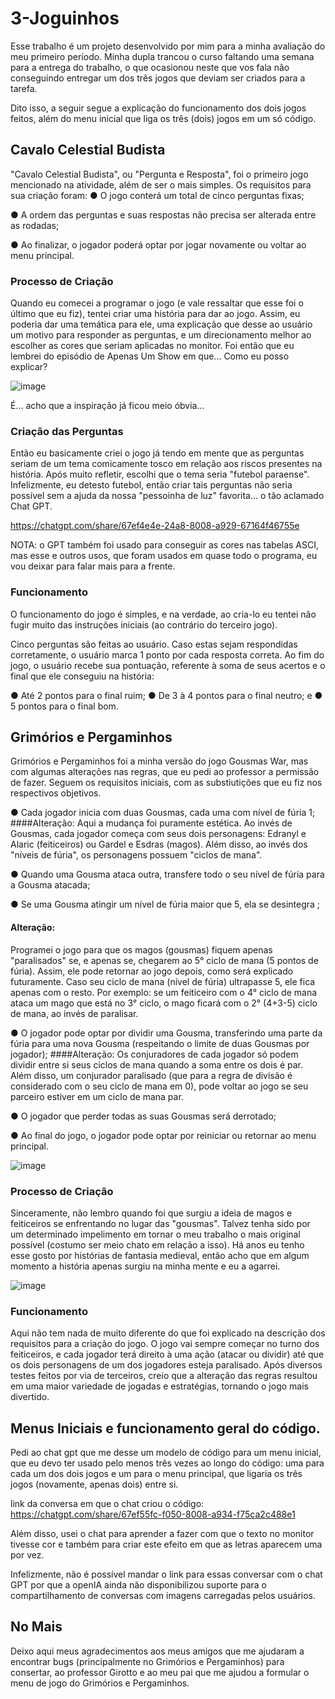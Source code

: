 # 3-Joguinhos
Esse trabalho é um projeto desenvolvido por mim para a minha avaliação do meu primeiro período. Minha dupla trancou o curso faltando uma semana para a entrega do trabalho, o que ocasionou neste que vos fala não conseguindo entregar um dos três jogos que deviam ser criados para a tarefa.  

Dito isso, a seguir segue a explicação do funcionamento dos dois jogos feitos, além do menu inicial que liga os três (dois) jogos em um só código.

## Cavalo Celestial Budista
"Cavalo Celestial Budista", ou "Pergunta e Resposta", foi o primeiro jogo mencionado na atividade, além de ser o mais simples. Os requisitos para sua criação foram:
● O jogo conterá um total de cinco perguntas fixas;

● A ordem das perguntas e suas respostas não precisa ser alterada entre
as rodadas;

● Ao finalizar, o jogador poderá optar por jogar novamente ou voltar ao
menu principal.

### Processo de Criação
Quando eu comecei a programar o jogo (e vale ressaltar que esse foi o último que eu fiz), tentei criar uma história para dar ao jogo. Assim, eu poderia dar uma temática para ele, uma explicação que desse ao usuário um motivo para responder as perguntas, e um direcionamento melhor ao escolher as cores que seriam aplicadas no monitor. Foi então que eu lembrei do episódio de Apenas Um Show em que... 
Como eu posso explicar?

![image](https://github.com/user-attachments/assets/a56377cf-12d2-432e-8e43-1803c7751c49)

É... acho que a inspiração já ficou meio óbvia...

### Criação das Perguntas
Então eu basicamente criei o jogo já tendo em mente que as perguntas seriam de um tema comicamente tosco em relação aos riscos presentes na história. Após muito refletir, escolhi que o tema seria "futebol paraense". Infelizmente, eu detesto futebol, então criar tais perguntas não seria possível sem a ajuda da nossa "pessoinha de luz" favorita... o tão aclamado Chat GPT.

https://chatgpt.com/share/67ef4e4e-24a8-8008-a929-67164f46755e

NOTA: o GPT também foi usado para conseguir as cores nas tabelas ASCI, mas esse e outros usos, que foram usados em quase todo o programa, eu vou deixar para falar mais para a frente.

### Funcionamento
O funcionamento do jogo é simples, e na verdade, ao cria-lo eu tentei não fugir muito das instruções iniciais (ao contrário do terceiro jogo). 

Cinco perguntas são feitas ao usuário. Caso estas sejam respondidas corretamente, o usuário marca 1 ponto por cada resposta correta. Ao fim do jogo, o usuário recebe sua pontuação, referente à soma de seus acertos e o final que ele conseguiu na história:

● Até 2 pontos para o final ruim;
● De 3 à 4 pontos para o final neutro; e
● 5 pontos para o final bom.

## Grimórios e Pergaminhos
Grimórios e Pergaminhos foi a minha versão do jogo Gousmas War, mas com algumas alterações nas regras, que eu pedi ao professor a permissão de fazer. Seguem os requisitos iniciais, com as substiutições que eu fiz nos respectivos objetivos.

● Cada jogador inicia com duas Gousmas, cada uma com nível de fúria 1;
####Alteração:
Aqui a mudança foi puramente estética. Ao invés de Gousmas, cada jogador começa com seus dois personagens: Edranyl e Alaric (feiticeiros) ou Gardel e Esdras (magos). Além disso, ao invés dos "níveis de fúria", os personagens possuem "ciclos de mana". 

● Quando uma Gousma ataca outra, transfere todo o seu nível de fúria
para a Gousma atacada;

● Se uma Gousma atingir um nível de fúria maior que 5, ela se desintegra ; 
#### Alteração: 
Programei o jogo para que os magos (gousmas) fiquem apenas "paralisados" se, e apenas se, chegarem ao 5° ciclo de mana (5 pontos de fúria). Assim, ele pode retornar ao jogo depois, como será explicado futuramente. Caso seu ciclo de mana (nível de fúria) ultrapasse 5, ele fica apenas com o resto. Por exemplo: se um feiticeiro com o 4° ciclo de mana ataca um mago que está no 3° ciclo, o mago ficará com o 2° (4+3-5) ciclo de mana, ao invés de paralisar.

● O jogador pode optar por dividir uma Gousma, transferindo uma parte da
fúria para uma nova Gousma (respeitando o limite de duas Gousmas por
jogador);
####Alteração:
Os conjuradores de cada jogador só podem dividir entre si seus ciclos de mana quando a soma entre os dois é par. Além disso, um conjurador paralisado (que para a regra de divisão é considerado com o seu ciclo de mana em 0), pode voltar ao jogo se seu parceiro estiver em um ciclo de mana par.

● O jogador que perder todas as suas Gousmas será derrotado;

● Ao final do jogo, o jogador pode optar por reiniciar ou retornar ao menu
principal.

![image](https://github.com/user-attachments/assets/1adf361e-e919-4239-8adb-ce79c02ff1ec)


### Processo de Criação
Sinceramente, não lembro quando foi que surgiu a ideia de magos e feiticeiros se enfrentando no lugar das "gousmas". Talvez tenha sido por um determinado impelimento em tornar o meu trabalho o mais original possível (costumo ser meio chato em relação a isso). Há anos eu tenho esse gosto por histórias de fantasia medieval, então acho que em algum momento a história apenas surgiu na minha mente e eu a agarrei.

![image](https://github.com/user-attachments/assets/e0030eaa-5c67-4f32-9391-32948dd92cd6)


### Funcionamento
Aqui não tem nada de muito diferente do que foi explicado na descrição dos requisitos para a criação do jogo. O jogo vai sempre começar no turno dos feiticeiros, e cada jogador terá direito à uma ação (atacar ou dividir) até que os dois personagens de um dos jogadores esteja paralisado. Após diversos testes feitos por via de terceiros, creio que a alteração das regras resultou em uma maior variedade de jogadas e estratégias, tornando o jogo mais divertido.

## Menus Iniciais e funcionamento geral do código.
Pedi ao chat gpt que me desse um modelo de código para um menu inicial, que eu devo ter usado pelo menos três vezes ao longo do código: uma para cada um dos dois jogos e um para o menu principal, que ligaria os três jogos (novamente, apenas dois) entre si.

link da conversa em que o chat criou o código:
https://chatgpt.com/share/67ef55fc-f050-8008-a934-f75ca2c488e1

Além disso, usei o chat para aprender a fazer com que o texto no monitor tivesse cor e também para criar este efeito em que as letras aparecem uma por vez.

Infelizmente, não é possível mandar o link para essas conversar com o chat GPT por que a openIA ainda não disponibilizou suporte para o compartilhamento de conversas com imagens carregadas pelos usuários.

## No Mais
Deixo aqui meus agradecimentos aos meus amigos que me ajudaram a encontrar bugs (principalmente no Grimórios e Pergaminhos) para consertar, ao professor Girotto e ao meu pai que me ajudou a formular o menu de jogo do Grimórios e Pergaminhos.
